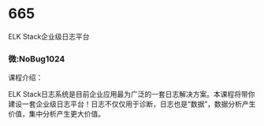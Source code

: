 # 665
ELK Stack企业级日志平台
### 微:NoBug1024 


课程介绍：

ELK Stack日志系统是目前企业应用最为广泛的一套日志解决方案。本课程将带你建设一套企业级日志平台！日志不仅仅用于诊断，日志也是“数据”，数据分析产生价值，集中分析产生更大价值。

